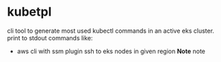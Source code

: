 # kubetpl
cli tool to generate most used kubectl commands in an active eks cluster.
print to stdout commands like:
- aws cli with ssm plugin ssh to eks nodes in given region
**Note** note
